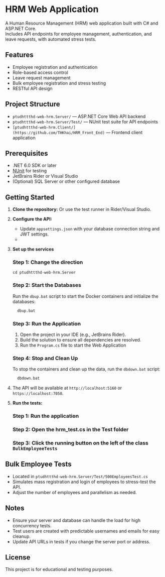# HRM Web Application

A Human Resource Management (HRM) web application built with C# and ASP.NET Core.  
Includes API endpoints for employee management, authentication, and leave requests, with automated stress tests.

## Features

- Employee registration and authentication
- Role-based access control
- Leave request management
- Bulk employee registration and stress testing
- RESTful API design

## Project Structure

- `ptudhttthd-web-hrm.Server/` — ASP.NET Core Web API backend
- `ptudhttthd-web-hrm.Server/Test/` — NUnit test suite for API endpoints
- `[ptudhttthd-web-hrm.Client/](https://github.com/THKhai/HRM_Front_End)` —  Frontend client application

## Prerequisites

- .NET 6.0 SDK or later
- [NUnit](https://nunit.org/) for testing
- JetBrains Rider or Visual Studio
- (Optional) SQL Server or other configured database

## Getting Started

1. **Clone the repository:**
Or use the test runner in Rider/Visual Studio.

2. **Configure the API:**
   - Update `appsettings.json` with your database connection string and JWT settings.
   - 
4. **Set up the services**
   ### Step 1: Change the direction
   `cd ptudhttthd-web-hrm.Server`
   ### Step 2: Start the Databases
    Run the `dbup.bat` script to start the Docker containers and initialize the databases:
    ```bash
      dbup.bat
    ```
    ### Step 3: Run the Application
      1. Open the project in your IDE (e.g., JetBrains Rider).
      2. Build the solution to ensure all dependencies are resolved.
      3. Run the `Program.cs` file to start the Web Application
    ### Step 4: Stop and Clean Up
    To stop the containers and clean up the data, run the `dbdown.bat` script:
    ```bash
      dbdown.bat
    ```
5. The API will be available at `http://localhost:5160` or `https://localhost:7050`.

4. **Run the tests:**
   ### Step 1: Run the application
   ### Step 2: Open the hrm_test.cs in the Test folder
   ### Step 3: Click the running button on the left of the class `BulkEmployeeTests`
   
## Bulk Employee Tests

- Located in `ptudhttthd-web-hrm.Server/Test/500EmployeesTest.cs`
- Simulates mass registration and login of employees to stress-test the API.
- Adjust the number of employees and parallelism as needed.

## Notes

- Ensure your server and database can handle the load for high concurrency tests.
- Test users are created with predictable usernames and emails for easy cleanup.
- Update API URLs in tests if you change the server port or address.

## License

This project is for educational and testing purposes.
